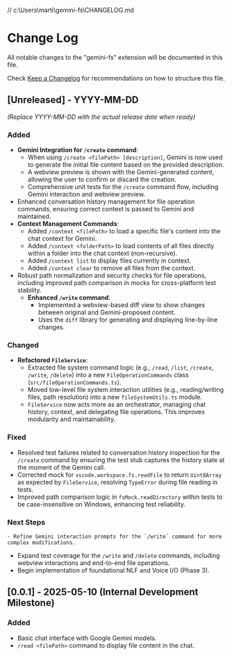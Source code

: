 // c:\Users\marti\gemini-fs\CHANGELOG.md
# Change Log

All notable changes to the "gemini-fs" extension will be documented in this file.

Check [Keep a Changelog](http://keepachangelog.com/) for recommendations on how to structure this file.

## [Unreleased] - YYYY-MM-DD 
*(Replace YYYY-MM-DD with the actual release date when ready)*

### Added
-   **Gemini Integration for `/create` command**:
    -   When using `/create <filePath> [description]`, Gemini is now used to generate the initial file content based on the provided description.
    -   A webview preview is shown with the Gemini-generated content, allowing the user to confirm or discard the creation.
    -   Comprehensive unit tests for the `/create` command flow, including Gemini interaction and webview preview.
-   Enhanced conversation history management for file operation commands, ensuring correct context is passed to Gemini and maintained.
-   **Context Management Commands**:
    -   Added `/context <filePath>` to load a specific file's content into the chat context for Gemini.
    -   Added `/context <folderPath>` to load contents of all files directly within a folder into the chat context (non-recursive).
    -   Added `/context list` to display files currently in context.
    -   Added `/context clear` to remove all files from the context.
-   Robust path normalization and security checks for file operations, including improved path comparison in mocks for cross-platform test stability.
    -   **Enhanced `/write` command**:
        -   Implemented a webview-based diff view to show changes between original and Gemini-proposed content.
        -   Uses the `diff` library for generating and displaying line-by-line changes.

### Changed
-   **Refactored `FileService`**:
    -   Extracted file system command logic (e.g., `/read`, `/list`, `/create`, `/write`, `/delete`) into a new `FileOperationCommands` class (`src/fileOperationCommands.ts`).
    -   Moved low-level file system interaction utilities (e.g., reading/writing files, path resolution) into a new `fileSystemUtils.ts` module.
    -   `FileService` now acts more as an orchestrator, managing chat history, context, and delegating file operations. This improves modularity and maintainability.
### Fixed
-   Resolved test failures related to conversation history inspection for the `/create` command by ensuring the test stub captures the history state at the moment of the Gemini call.
-   Corrected mock for `vscode.workspace.fs.readFile` to return `Uint8Array` as expected by `FileService`, resolving `TypeError` during file reading in tests.
-   Improved path comparison logic in `fsMock.readDirectory` within tests to be case-insensitive on Windows, enhancing test reliability.

### Next Steps
    - Refine Gemini interaction prompts for the `/write` command for more complex modifications.
- Expand test coverage for the `/write` and `/delete` commands, including webview interactions and end-to-end file operations.
- Begin implementation of foundational NLF and Voice I/O (Phase 3).

## [0.0.1] - 2025-05-10 (Internal Development Milestone)

### Added
- Basic chat interface with Google Gemini models.
- `/read <filePath>` command to display file content in the chat.
